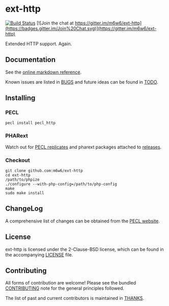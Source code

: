 # ext-http

[![Build Status](https://travis-ci.org/m6w6/ext-http.svg?branch=v2.5.x)](https://travis-ci.org/m6w6/ext-http)
[![Join the chat at https://gitter.im/m6w6/ext-http](https://badges.gitter.im/Join%20Chat.svg)](https://gitter.im/m6w6/ext-http)

Extended HTTP support. Again.

## Documentation

See the [online markdown reference](https://mdref.m6w6.name/http).

Known issues are listed in [BUGS](./BUGS) and future ideas can be found in [TODO](./TODO).

## Installing

### PECL

	pecl install pecl_http

### PHARext

Watch out for [PECL replicates](https://replicator.pharext.org?pecl_http)
and pharext packages attached to [releases](./releases).

### Checkout

	git clone github.com:m6w6/ext-http
	cd ext-http
	/path/to/phpize
	./configure --with-php-config=/path/to/php-config
	make
	sudo make install

## ChangeLog

A comprehensive list of changes can be obtained from the
[PECL website](https://pecl.php.net/package-changelog.php?package=pecl_http).

## License

ext-http is licensed under the 2-Clause-BSD license, which can be found in
the accompanying [LICENSE](./LICENSE) file.

## Contributing

All forms of contribution are welcome! Please see the bundled
[CONTRIBUTING](./CONTRIBUTING.md) note for the general principles followed.

The list of past and current contributors is maintained in [THANKS](./THANKS).
